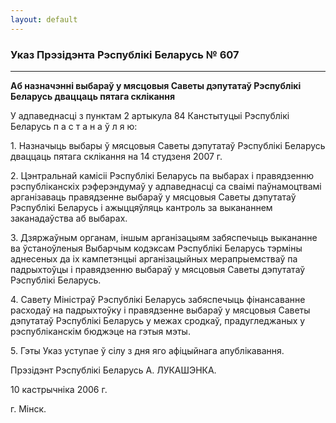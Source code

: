 ```yaml
---
layout: default
---
```


### Указ Прэзідэнта Рэспублікі Беларусь № 607

****

<span class="underline"></span>

**Аб назначэнні выбараў у мясцовыя Саветы дэпутатаў Рэспублікі Беларусь
дваццаць пятага склікання**

У адпаведнасці з пунктам 2 артыкула 84 Канстытуцыі Рэспублікі Беларусь п
а с т а н а ў л я ю:

1\. Назначыць выбары ў мясцовыя Саветы дэпутатаў Рэспублікі Беларусь
дваццаць пятага склікання на 14 студзеня 2007 г.

2\. Цэнтральнай камісіі Рэспублікі Беларусь па выбарах і правядзенню
рэспубліканскіх рэферэндумаў у адпаведнасці са сваімі паўнамоцтвамі
арганізаваць правядзенне выбараў у мясцовыя Саветы дэпутатаў Рэспублікі
Беларусь і ажыццяўляць кантроль за выкананнем заканадаўства аб выбарах.

3\. Дзяржаўным органам, іншым арганізацыям забяспечыць выкананне ва
ўстаноўленыя Выбарчым кодэксам Рэспублікі Беларусь тэрміны
аднесеных да іх кампетэнцыі арганізацыйных мерапрыемстваў па
падрыхтоўцы і правядзенню выбараў у мясцовыя Саветы дэпутатаў
Рэспублікі Беларусь.

4\. Савету Міністраў Рэспублікі Беларусь забяспечыць фінансаванне
расходаў на падрыхтоўку і правядзенне выбараў у мясцовыя Саветы
дэпутатаў Рэспублікі Беларусь у межах сродкаў, прадугледжаных у
рэспубліканскім бюджэце на гэтыя мэты.

5\. Гэты Указ уступае ў сілу з дня яго афіцыйнага апублікавання.

Прэзідэнт Рэспублікі Беларусь А. ЛУКАШЭНКА.

10 кастрычніка 2006 г.

г. Мінск.
